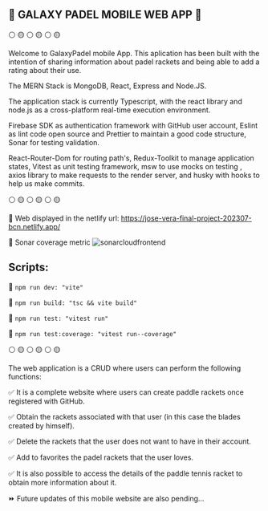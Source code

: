 ## :small_blue_diamond: GALAXY PADEL MOBILE WEB APP :small_blue_diamond:

:white_circle: :yellow_circle: :white_circle: :yellow_circle: :white_circle: :yellow_circle:

Welcome to GalaxyPadel mobile App. This aplication has been built with the intention of sharing information about padel rackets and being able to add a rating about their use.

The MERN Stack is MongoDB, React, Express and Node.JS.

The application stack is currently Typescript, with the react library and node.js as a cross-platform real-time execution environment.

Firebase SDK as authentication framework with GitHub user account, Eslint as lint code open source and Prettier to maintain a good code structure, Sonar for testing validation.

React-Router-Dom for routing path's, Redux-Toolkit to manage application states, Vitest as unit testing framework, msw to use mocks on testing , axios library to make requests to the render server, and husky with hooks to help us make commits.

:white_circle: :yellow_circle: :white_circle: :yellow_circle: :white_circle: :yellow_circle:

:small_red_triangle: Web displayed in the netlify url: https://jose-vera-final-project-202307-bcn.netlify.app/

:small_red_triangle: Sonar coverage metric
![sonarcloudfrontend](https://cdn.discordapp.com/attachments/1150483066259775582/1154112202471657553/sonarcloudfrontend.png)

## Scripts:

:small_blue_diamond: `npm run dev: "vite"`

:small_orange_diamond: `npm run build: "tsc && vite build"`

:small_blue_diamond: `npm run test: "vitest run"`

:small_orange_diamond: `npm run test:coverage: "vitest run--coverage"`

:white_circle: :yellow_circle: :white_circle: :yellow_circle: :white_circle: :yellow_circle:

The web application is a CRUD where users can perform the following functions:

:white_check_mark: It is a complete website where users can create paddle rackets once registered with GitHub.

:white_check_mark: Obtain the rackets associated with that user (in this case the blades created by himself).

:white_check_mark: Delete the rackets that the user does not want to have in their account.

:white_check_mark: Add to favorites the padel rackets that the user loves.

:white_check_mark: It is also possible to access the details of the paddle tennis racket to obtain more information about it.

:fast_forward: Future updates of this mobile website are also pending...
